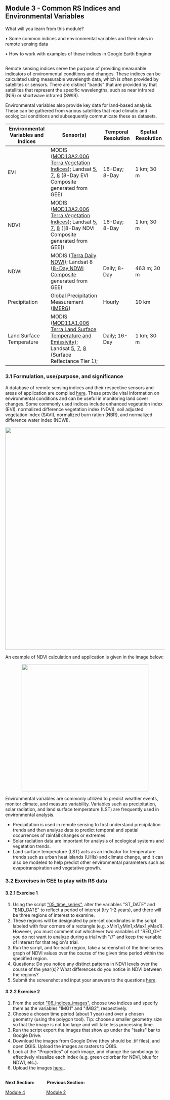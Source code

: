 ## Module 3 - Common RS Indices and Environmental Variables

What will you learn from this module?

• Some common indices and environmental variables and their roles in remote sensing data

• How to work with examples of these indices in Google Earth Enginer 

## 
Remote sensing indices serve the purpose of providing measurable indicators of environmental conditions and changes. These indices can be calculated using measurable wavelength data, which is often provided by satellites or sensors. There are distinct "bands" that are provided by that satellites that represent the specific wavelengths, such as near infrared (NIR) or shortwave infrared (SWIR). 

Environmental variables also provide key data for land-based analysis. These can be gathered from various satellites that read climatic and ecological conditions and subsequently communicate these as datasets.

| Environmental Variables and Indices    | Sensor(s)   | Temporal Resolution     | Spatial Resolution
|------------------------------|----------------------|------------------|---------------------------|
|     EVI                     |MODIS ([MOD13A2.006 Terra Vegetation Indices](https://developers.google.com/earth-engine/datasets/catalog/MODIS_006_MOD13A2)); Landsat [5](https://developers.google.com/earth-engine/datasets/catalog/LANDSAT_LT05_C01_T1_8DAY_EVI), [7](https://developers.google.com/earth-engine/datasets/catalog/LANDSAT_LE07_C01_T1_8DAY_EVI), [8](https://developers.google.com/earth-engine/datasets/catalog/LANDSAT_LC08_C01_T1_8DAY_EVI#:~:text=These%20composites%20are%20created%20from,following%20year%20by%203%20days.) (8-Day EVI Composite generated from GEE)|16-Day; 8-Day|1 km; 30 m
|     NDVI                    |     MODIS ([MOD13A2.006 Terra Vegetation Indices](https://developers.google.com/earth-engine/datasets/catalog/MODIS_006_MOD13A2)); Landsat [5](https://developers.google.com/earth-engine/datasets/catalog/LANDSAT_LT05_C01_T1_8DAY_NDVI), [7](https://developers.google.com/earth-engine/datasets/catalog/LANDSAT_LE07_C01_T1_8DAY_NDVI), [8](https://developers.google.com/earth-engine/datasets/catalog/LANDSAT_LC08_C01_T1_8DAY_NDVI_) ([8-Day NDVI Composite generated from GEE])    | 16-Day; 8-Day | 1 km; 30 m
|     NDWI                    |    MODIS ([Terra Daily NDWI](https://developers.google.com/earth-engine/datasets/catalog/MODIS_MOD09GA_006_NDWI)); Landsat 8 ([8-Day NDWI Composite](https://developers.google.com/earth-engine/datasets/catalog/LANDSAT_LC08_C01_T1_8DAY_NDWI) generated from GEE)    | Daily; 8-Day | 463 m; 30 m
|     Precipitation            |     Global Precipitation Measurement ([IMERG](https://developers.google.com/earth-engine/datasets/catalog/NASA_GPM_L3_IMERG_V06)) | Hourly | 10 km
|     Land Surface Temperature         |  MODIS ([MOD11A1.006 Terra Land Surface Temperature and Emissivity](https://developers.google.com/earth-engine/datasets/catalog/MODIS_006_MOD11A1)); Landsat [5](https://developers.google.com/earth-engine/datasets/catalog/LANDSAT_LT05_C01_T2_SR), [7](https://developers.google.com/earth-engine/datasets/catalog/LANDSAT_LE07_C01_T2_SR), [8](https://developers.google.com/earth-engine/datasets/catalog/LANDSAT_LC08_C01_T2_SR) (Surface Reflectance Tier 1); | Daily; 16-Day | 1 km; 30 m


### 3.1 Formulation, use/purpose, and significance
A database of remote sensing indices and their respective sensors and areas of application are compiled [here](https://www.indexdatabase.de/). These provide vital information on environmental conditions and can be useful in monitoring land cover changes. Some commonly used indices include enhanced vegetation index (EVI), normalized difference vegetation index (NDVI), soil adjusted vegetation index (SAVI), normalized burn ration (NBR), and normalized difference water index (NDWI).

<p align="center">
<img src="https://user-images.githubusercontent.com/84922404/135870925-6baf5423-4762-4bff-9a59-3d30d189d039.png" width="700">
</p>

An example of NDVI calculation and application is given in the image below:
<p align="center">
<img src="https://user-images.githubusercontent.com/84922404/135468275-adaf7a44-b8f7-4d4e-9276-625a7a59f9d4.png" width="400">
</p>

Environmental variables are commonly utilized to predict weather events, monitor climate, and measure variability. Variables such as precipitation, solar radiation, and land surface temperature (LST) are frequently used in environmental analysis.

* Precipitation is used in remote sensing to first understand precipitation trends and then analyze data to predict temporal and spatial occurrences of rainfall changes or extremes.
* Solar radiation data are important for analysis of ecological systems and vegetation trends.
* Land surface temperature (LST) acts as an indicator for temperature trends such as urban heat islands (UHIs) and climate change, and it can also be modeled to help predict other environmental parameters such as evapotranspiration and vegetative growth.


### 3.2 Exercises in GEE to play with RS data 
#### 3.2.1 Exercise 1
1. Using the script ["05_time_series"](https://github.com/ecodynlab/GALUP/wiki/Scripts#05_time_series), alter the variables "ST_DATE" and "END_DATE" to reflect a period of interest (try 1-2 years), and there will be three regions of interest to examine.
2. These regions will be designated by pre-set coordinates in the script labeled with four corners of a rectangle (e.g. xMin1,yMin1,xMax1,yMax1). However, you must comment out whichever two variables of "REG_GH" you do not want to analyze during a trial with "//" and keep the variable of interest for that region's trial.
3. Run the script, and for each region, take a screenshot of the time-series graph of NDVI values over the course of the given time period within the specified region.
4. Questions: Do you notice any distinct patterns in NDVI levels over the course of the year(s)? What differences do you notice in NDVI between the regions? 
5.  Submit the screenshot and input your answers to the questions <a href="https://github.com/ecodynlab/GALUP/issues/new" title="here">here</a>\.

#### 3.2.2 Exercise 2
1. From the script ["06_indices_images"](https://github.com/ecodynlab/GALUP/wiki/Scripts#06_indices_images), choose two indices and specify them as the variables "IMG1" and "IMG2", respectively.
2. Choose a chosen time period (about 1 year) and over a chosen geometry (using the polygon tool). Tip: choose a smaller geometry size so that the image is not too large and will take less processing time.
3. Run the script export the images that show up under the "tasks" bar to Google Drive.
4. Download the images from Google Drive (they should be .tif files), and open QGIS. Upload the images as rasters to QGIS.
5. Look at the "Properties" of each image, and change the symbology to effectively visualize each index (e.g. green colorbar for NDVI, blue for NDWI, etc.).
6. Upload the images  <a href="https://github.com/ecodynlab/GALUP/issues/new?assignees=&labels=Exercises&template=assignment-submission.md&title=Add+your+name+and+the+module+number+for+submission" title="here">here</a>\..

##
**Next Section:**&nbsp;&nbsp;&nbsp;&nbsp;&nbsp;&nbsp;&nbsp; &nbsp; **Previous Section:**

<a href="Module 4.md" title="Module 4">Module 4</a> &nbsp; &nbsp; &nbsp; &nbsp; &nbsp; &nbsp; &nbsp; &nbsp; <a href="Module 2.md" title="Module 2">Module 2</a>

